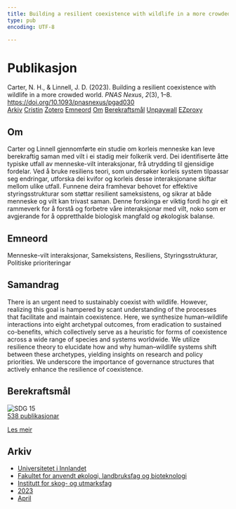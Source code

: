 ```yaml
---
title: Building a resilient coexistence with wildlife in a more crowded world
type: pub
encoding: UTF-8

---
```

<h1>Publikasjon</h1>
<article id="csl-bib-container-UUYBW4UJ" class="csl-bib-container">
  <div class="csl-bib-body"> <div class="csl-entry">Carter, N. H., &#38; Linnell, J. D. (2023). Building a resilient coexistence with wildlife in a more crowded world. <i>PNAS Nexus</i>, <i>2</i>(3), 1–8. <a href="https://doi.org/10.1093/pnasnexus/pgad030">https://doi.org/10.1093/pnasnexus/pgad030</a></div> </div>
  <div class="csl-bib-buttons">
    <a href="#taxonomy-article-UUYBW4UJ" alt="archive" class="csl-bib-button">Arkiv</a>
    <a href="https://app.cristin.no/results/show.jsf?id=2139943" alt="Cristin" class="csl-bib-button">Cristin</a>
    <a href="http://zotero.org/groups/5881554/items/UUYBW4UJ" alt="Zotero" class="csl-bib-button">Zotero</a>
    <a href="#keywords-article-UUYBW4UJ" alt="keywords" class="csl-bib-button">Emneord</a>
    <a href="#about-article-UUYBW4UJ" alt="about_pub" class="csl-bib-button">Om</a>
    <a href="#sdg-article-UUYBW4UJ" alt="sdg" class="csl-bib-button">Berekraftsmål</a>
    <a href="https://academic.oup.com/pnasnexus/article-pdf/2/3/pgad030/49702587/pgad030.pdf" alt="Unpaywall" class="csl-bib-button">Unpaywall</a>
    <a href="https://academic.oup.com/pnasnexus/article-pdf/2/3/pgad030/49702587/pgad030.pdf" alt="EZproxy" class="csl-bib-button">EZproxy</a>
  </div>
  <div id="csl-bib-meta-container-UUYBW4UJ"></div>
</article>
<div id="csl-bib-meta-UUYBW4UJ" class="csl-bib-meta">
  <article id="about-article-UUYBW4UJ" class="about_pub-article">
    <h1>Om</h1>
    Carter og Linnell gjennomførte ein studie om korleis menneske kan leve berekraftig saman med vilt i ei stadig meir folkerik verd. Dei identifiserte åtte typiske utfall av menneske-vilt interaksjonar, frå utrydding til gjensidige fordelar. Ved å bruke resiliens teori, som undersøker korleis system tilpassar seg endringar, utforska dei kvifor og korleis desse interaksjonane skiftar mellom ulike utfall. Funnene deira framhevar behovet for effektive styringsstrukturar som støttar resilient sameksistens, og sikrar at både menneske og vilt kan trivast saman. Denne forskinga er viktig fordi ho gir eit rammeverk for å forstå og forbetre våre interaksjonar med vilt, noko som er avgjerande for å oppretthalde biologisk mangfald og økologisk balanse.
  </article>
  <article id="keywords-article-UUYBW4UJ" class="keywords-article">
    <h1>Emneord</h1>
    Menneske-vilt interaksjonar, Sameksistens, Resiliens, Styringsstrukturar, Politiske prioriteringar
  </article>
  <article id="abstract-article-UUYBW4UJ" class="abstract-article">
    <h1>Samandrag</h1>
    There is an urgent need to sustainably coexist with wildlife. However, realizing this goal is hampered by scant understanding of the processes that facilitate and maintain coexistence. Here, we synthesize human–wildlife interactions into eight archetypal outcomes, from eradication to sustained co-benefits, which collectively serve as a heuristic for forms of coexistence across a wide range of species and systems worldwide. We utilize resilience theory to elucidate how and why human–wildlife systems shift between these archetypes, yielding insights on research and policy priorities. We underscore the importance of governance structures that actively enhance the resilience of coexistence.
  </article>
  <article id="sdg-article-UUYBW4UJ" class="sdg-article">
    <h1>Berekraftsmål</h1>
    <div class="sdg-container"><div id="sdg15" class="sdg">
        <img src="{{< params subfolder >}}images/sdg/sdg15_nn.png" class="image" alt="SDG 15">
        <div class="sdg-overlay">
          <a href="{{< params subfolder >}}nn/archive/?sdg=15#archive" class="sdg-publication-count"><span>538</span> publikasjonar</a>
          <p><a href="https://fn.no/om-fn/fns-baerekraftsmaal/livet-paa-land?lang=nno-NO" class="sdg-read-more">Les meir</a></p>
        </div>
      </div></div>
  </article>
  <article id="taxonomy-article-UUYBW4UJ" class="taxonomy-article">
    <h1>Arkiv</h1>
    <ul>
      <li><a href="{{< params subfolder >}}nn/archive/?key=3DCRN523">Universitetet i Innlandet</a></li>
      <li><a href="{{< params subfolder >}}nn/archive/?key=T77LXH6D">Fakultet for anvendt økologi, landbruksfag og bioteknologi</a></li>
      <li><a href="{{< params subfolder >}}nn/archive/?key=7TRARPE3">Institutt for skog- og utmarksfag</a></li>
      <li><a href="{{< params subfolder >}}nn/archive/?key=WXLLSUEU">2023</a></li>
      <li><a href="{{< params subfolder >}}nn/archive/?key=J3RKSNFL">April</a></li>
    </ul>
  </article>
</div>
